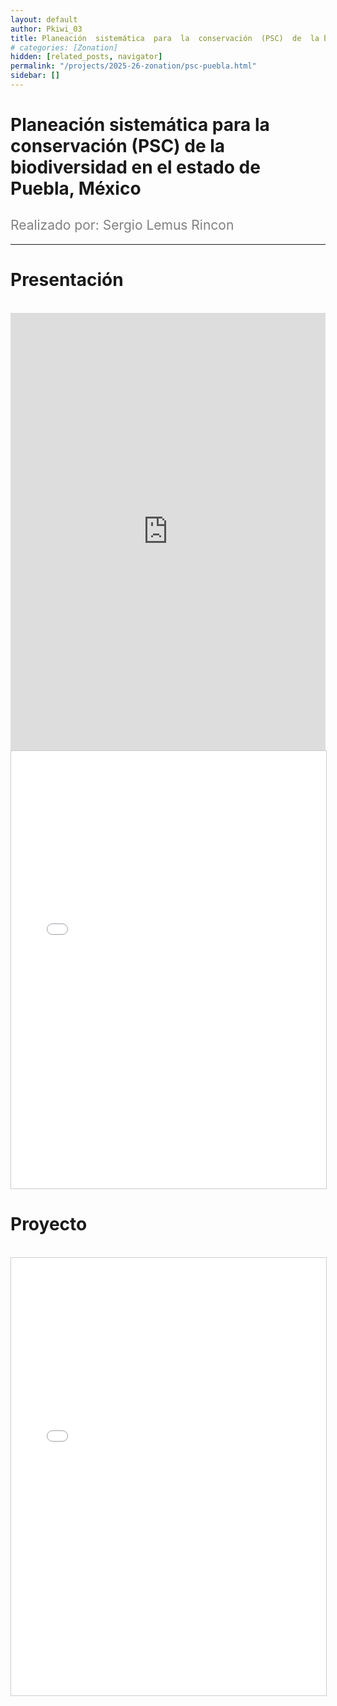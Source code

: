 ```yaml
---
layout: default
author: Pkiwi_03
title: Planeación  sistemática  para  la  conservación  (PSC)  de  la biodiversidad en el estado de Puebla, México
# categories: [Zonation]
hidden: [related_posts, navigator]
permalink: "/projects/2025-26-zonation/psc-puebla.html"
sidebar: []
---
```


# Planeación  sistemática  para  la  conservación  (PSC)  de  la biodiversidad en el estado de Puebla, México

<h2 style="color: gray; font-weight: normal;">
Realizado por: Sergio Lemus Rincon 
</h2>

---

# Presentación
<br>

<iframe width="100%" height="700" src="https://www.youtube.com/embed/C13uRRk5GL0?si=QvrdUHrsaQsIMMQu" frameborder="0" allow="accelerometer; autoplay; clipboard-write; encrypted-media; gyroscope; picture-in-picture; web-share" referrerpolicy="strict-origin-when-cross-origin" allowfullscreen></iframe>

<br>

<iframe 
    src="/assets/pdf/2024-10-r/2025-06-zoonation/sergio_lemus_ppt.pdf" 
    width="100%" 
    height="700" 
    style="border: 1px solid #ccc;"
></iframe>


# Proyecto
<br>

<iframe 
    src="/assets/pdf/2024-10-r/2025-06-zoonation/sergio_lemus.pdf" 
    width="100%" 
    height="700" 
    style="border: 1px solid #ccc;"
></iframe>